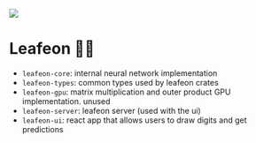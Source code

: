 ![](https://static.wikia.nocookie.net/pokemon-daybreak/images/e/ef/470.png/revision/latest?cb=20200731231258)

# Leafeon 🥬🦮
- `leafeon-core`: internal neural network implementation
- `leafeon-types`: common types used by leafeon crates
- `leafeon-gpu`: matrix multiplication and outer product GPU implementation. unused
- `leafeon-server`: leafeon server (used with the ui)
- `leafeon-ui`: react app that allows users to draw digits and get predictions
